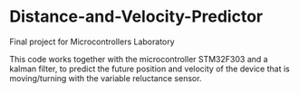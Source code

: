 # Distance-and-Velocity-Predictor
Final project for Microcontrollers Laboratory

This code works together with the microcontroller STM32F303 and a kalman filter, to predict the future position and velocity of the device that is moving/turning with the variable reluctance sensor.
